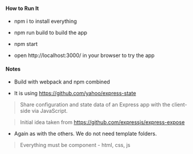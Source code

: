 #### How to Run It

* npm i to install everything

* npm run build to build the app

* npm start

* open http://localhost:3000/ in your browser to try the app


#### Notes

* Build with webpack and npm combined

* It is using https://github.com/yahoo/express-state

> Share configuration and state data of an Express app with the client-side via JavaScript.

> Initial idea taken from https://github.com/expressjs/express-expose


* Again as with the others. We do not need template folders.

> Everything must be component - html, css, js





